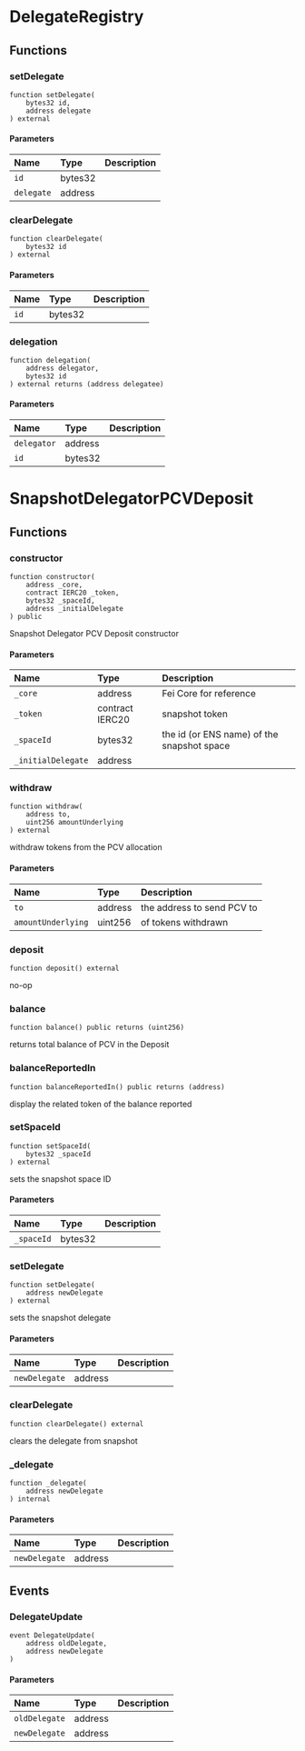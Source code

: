 # DelegateRegistry

## Functions

### setDelegate

```solidity
function setDelegate(
    bytes32 id,
    address delegate
) external
```

#### Parameters

| Name | Type | Description |
| :--- | :--- | :---------- |
| `id` | bytes32 |  |
| `delegate` | address |  |

### clearDelegate

```solidity
function clearDelegate(
    bytes32 id
) external
```

#### Parameters

| Name | Type | Description |
| :--- | :--- | :---------- |
| `id` | bytes32 |  |

### delegation

```solidity
function delegation(
    address delegator,
    bytes32 id
) external returns (address delegatee)
```

#### Parameters

| Name | Type | Description |
| :--- | :--- | :---------- |
| `delegator` | address |  |
| `id` | bytes32 |  |

# SnapshotDelegatorPCVDeposit

## Functions

### constructor

```solidity
function constructor(
    address _core,
    contract IERC20 _token,
    bytes32 _spaceId,
    address _initialDelegate
) public
```

Snapshot Delegator PCV Deposit constructor

#### Parameters

| Name | Type | Description |
| :--- | :--- | :---------- |
| `_core` | address | Fei Core for reference |
| `_token` | contract IERC20 | snapshot token |
| `_spaceId` | bytes32 | the id (or ENS name) of the snapshot space |
| `_initialDelegate` | address |  |

### withdraw

```solidity
function withdraw(
    address to,
    uint256 amountUnderlying
) external
```

withdraw tokens from the PCV allocation

#### Parameters

| Name | Type | Description |
| :--- | :--- | :---------- |
| `to` | address | the address to send PCV to |
| `amountUnderlying` | uint256 | of tokens withdrawn |

### deposit

```solidity
function deposit() external
```

no-op

### balance

```solidity
function balance() public returns (uint256)
```

returns total balance of PCV in the Deposit

### balanceReportedIn

```solidity
function balanceReportedIn() public returns (address)
```

display the related token of the balance reported

### setSpaceId

```solidity
function setSpaceId(
    bytes32 _spaceId
) external
```

sets the snapshot space ID

#### Parameters

| Name | Type | Description |
| :--- | :--- | :---------- |
| `_spaceId` | bytes32 |  |

### setDelegate

```solidity
function setDelegate(
    address newDelegate
) external
```

sets the snapshot delegate

#### Parameters

| Name | Type | Description |
| :--- | :--- | :---------- |
| `newDelegate` | address |  |

### clearDelegate

```solidity
function clearDelegate() external
```

clears the delegate from snapshot

### _delegate

```solidity
function _delegate(
    address newDelegate
) internal
```

#### Parameters

| Name | Type | Description |
| :--- | :--- | :---------- |
| `newDelegate` | address |  |

## Events

### DelegateUpdate

```solidity
event DelegateUpdate(
    address oldDelegate,
    address newDelegate
)
```

#### Parameters

| Name | Type | Description |
| :--- | :--- | :---------- |
| `oldDelegate` | address |  |
| `newDelegate` | address |  |

